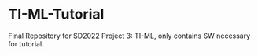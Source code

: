 # TI-ML-Tutorial
Final Repository for SD2022 Project 3: TI-ML, only contains SW necessary for tutorial.

